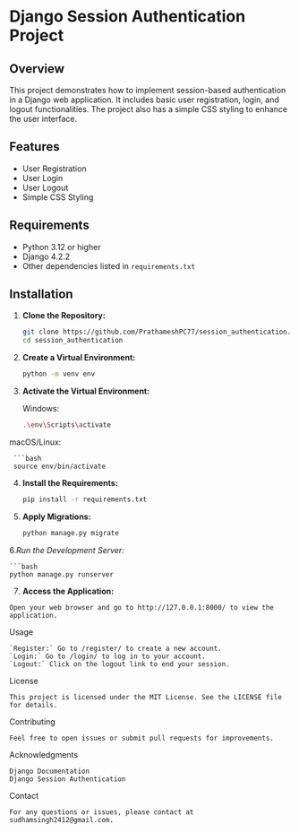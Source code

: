 # Django Session Authentication Project

## Overview

This project demonstrates how to implement session-based authentication in a Django web application. It includes basic user registration, login, and logout functionalities. The project also has a simple CSS styling to enhance the user interface.

## Features

- User Registration
- User Login
- User Logout
- Simple CSS Styling

## Requirements

- Python 3.12 or higher
- Django 4.2.2
- Other dependencies listed in `requirements.txt`

## Installation

1. **Clone the Repository:**

   ```bash
   git clone https://github.com/PrathameshPC77/session_authentication.git
   cd session_authentication

2. **Create a Virtual Environment:**

    ```bash
    python -m venv env

3. **Activate the Virtual Environment:**

   Windows:
  
     ```bash
     .\env\Scripts\activate
  
  macOS/Linux:
  
     ```bash
     source env/bin/activate

4. **Install the Requirements:**

    ```bash
    pip install -r requirements.txt

5. **Apply Migrations:**

    ```bash
    python manage.py migrate

  6.*Run the Development Server:*

    ```bash
    python manage.py runserver
    
  7. **Access the Application:**

    Open your web browser and go to http://127.0.0.1:8000/ to view the application.

Usage

    `Register:` Go to /register/ to create a new account.
    `Login:` Go to /login/ to log in to your account.
    `Logout:` Click on the logout link to end your session.

License

    This project is licensed under the MIT License. See the LICENSE file for details.

Contributing

    Feel free to open issues or submit pull requests for improvements.

Acknowledgments

    Django Documentation
    Django Session Authentication

Contact

    For any questions or issues, please contact at sudhamsingh2412@gmail.com.
